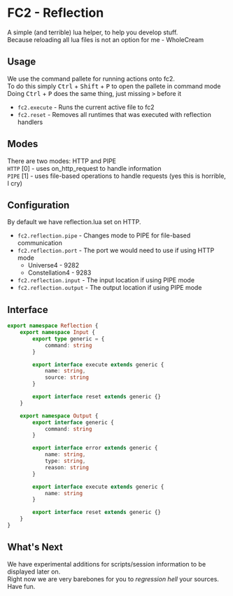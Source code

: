 # FC2 - Reflection
A simple (and terrible) lua helper, to help you develop stuff.\
Because reloading all lua files is not an option for me - WholeCream

## Usage
We use the command pallete for running actions onto fc2.\
To do this simply <kbd>Ctrl</kbd> + <kbd>Shift</kbd> + <kbd>P</kbd> to open the pallete in command mode\
Doing <kbd>Ctrl</kbd> + <kbd>P</kbd> does the same thing, just missing <kbd>></kbd> before it

* `fc2.execute` - Runs the current active file to fc2
* `fc2.reset` - Removes all runtimes that was executed with reflection handlers

## Modes
There are two modes: HTTP and PIPE\
`HTTP` [0] - uses on_http_request to handle information\
`PIPE` [1] - uses file-based operations to handle requests (yes this is horrible, I cry)

## Configuration
By default we have reflection.lua set on HTTP.

* `fc2.reflection.pipe` - Changes mode to PIPE for file-based communication
* `fc2.reflection.port` - The port we would need to use if using HTTP mode
    * Universe4 - 9282
    * Constellation4 - 9283
* `fc2.reflection.input` - The input location if using PIPE mode
* `fc2.reflection.output` - The output location if using PIPE mode

## Interface
```ts
export namespace Reflection {
    export namespace Input {
        export type generic = {
            command: string
        }

        export interface execute extends generic {
            name: string,
            source: string
        }

        export interface reset extends generic {}
    }

    export namespace Output {
        export interface generic {
            command: string
        }

        export interface error extends generic {
            name: string,
            type: string,
            reason: string
        }

        export interface execute extends generic {
            name: string
        }

        export interface reset extends generic {}
    }
}
```

## What's Next
We have experimental additions for scripts/session information to be displayed later on.\
Right now we are very barebones for you to *regression hell* your sources.\
Have fun.